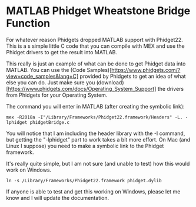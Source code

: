 # MATLAB Phidget Wheatstone Bridge Function
For whatever reason Phidgets dropped MATLAB support with Phidget22. This is a s simple little C code that you can compile with MEX and use the Phidget drivers to get the result into MATLAB.

This really is just an example of what can be done to get Phidget data into MATLAB. You can use the (Code Samples)[https://www.phidgets.com/?view=code_samples&lang=C] provided by Phidgets to get an idea of what else you can do. Just make sure you (download)[https://www.phidgets.com/docs/Operating_System_Support] the drivers from Phidgets for your Operating System.

The command you will enter in MATLAB (after creating the symbolic link):
```
mex -R2018a -I"/Library/Frameworks/Phidget22.framework/Headers" -L. -lphidget phidgetBridge.c
```

You will notice that I am including the header library with the -I command, but getting the "-lphidget" part to work takes a bit more effort. On Mac (and Linux I suppose) you need to make a symbolic link to the Phidget framework.

It's really quite simple, but I am not sure (and unable to test) how this would work on Windows.
```
ln -s /Library/Frameworks/Phidget22.framework phidget.dylib
```

If anyone is able to test and get this working on Windows, please let me know and I will update the documentation.
